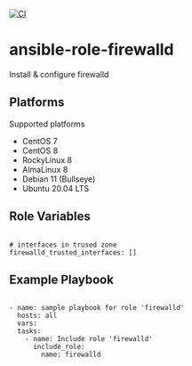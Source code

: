[![CI](https://github.com/de-it-krachten/ansible-role-firewalld/workflows/CI/badge.svg?event=push)](https://github.com/de-it-krachten/ansible-role-firewalld/actions?query=workflow%3ACI)


# ansible-role-firewalld

Install & configure firewalld


Platforms
--------------

Supported platforms

- CentOS 7
- CentOS 8
- RockyLinux 8
- AlmaLinux 8
- Debian 11 (Bullseye)
- Ubuntu 20.04 LTS



Role Variables
--------------
<pre><code>
# interfaces in trused zone
firewalld_trusted_interfaces: []
</pre></code>


Example Playbook
----------------

<pre><code>
- name: sample playbook for role 'firewalld'
  hosts: all
  vars:
  tasks:
    - name: Include role 'firewalld'
      include_role:
        name: firewalld
</pre></code>
